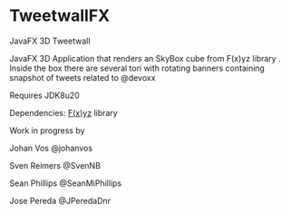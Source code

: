 TweetwallFX
===========

JavaFX 3D Tweetwall

JavaFX 3D Application that renders an SkyBox cube from F(x)yz library . Inside the 
box there are several tori with rotating banners containing snapshot of tweets related 
to @devoxx

Requires JDK8u20

Dependencies: [F(x)yz](https://github.com/Birdasaur/FXyz/blob/master/binaries/FXyzLib.jar) library


Work in progress by

Johan Vos @johanvos 

Sven Reimers @SvenNB 

Sean Phillips @SeanMiPhillips 

Jose Pereda @JPeredaDnr
